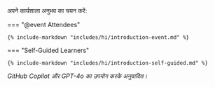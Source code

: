 अपने कार्यशाला अनुभव का चयन करें:

=== "@event Attendees"

    {% include-markdown "includes/hi/introduction-event.md" %}

=== "Self-Guided Learners"

    {% include-markdown "includes/hi/introduction-self-guided.md" %}

*GitHub Copilot और GPT-4o का उपयोग करके अनुवादित।*
